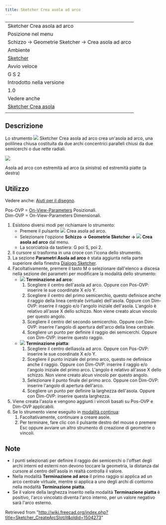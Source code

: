 ```yaml
---
title: Sketcher Crea asola ad arco
---
```


|                                                                         |
| ----------------------------------------------------------------------- |
| Sketcher Crea asola ad arco                                             |
| Posizione nel menu                                                      |
| Schizzo → Geometrie Sketcher → Crea asola ad arco                       |
| Ambiente                                                                |
| [Sketcher](/Sketcher_Workbench/it "Sketcher Workbench/it")              |
| Avvio veloce                                                            |
| G S 2                                                                   |
| Introdotto nella versione                                               |
| 1.0                                                                     |
| Vedere anche                                                            |
| [Sketcher Crea asola](/Sketcher_CreateSlot/it "Sketcher CreateSlot/it") |
|                                                                         |

## Descrizione

Lo strumento ![](/images/Sketcher_CreateArcSlot.svg) Sketcher Crea asola ad arco crea un'asola ad arco, una polilinea chiusa costituita da due archi concentrici paralleli chiusi da due semicerchi o due rette radiali.

![](/images/Sketcher_CreateArcSlot_Example.png)

Asola ad arco con estremità ad arco (a sinistra) ed estremità piatte (a destra)

## Utilizzo

Vedere anche: [Aiuti per il disegno](/Sketcher_Workbench/it#Drawing_aids "Sketcher Workbench/it").

Pos-OVP = [On-View-Parameters](/Sketcher_Preferences/it#Generale "Sketcher Preferences/it") Posizionali.  
Dim-OVP = On-View-Parameters Dimensionali.

1. Esistono diversi modi per richiamare lo strumento:
   - Premere il pulsante ![](/images/Sketcher_CreateArcSlot.svg) Crea asola ad arco.
   - Selezionare l'opzione **Schizzo → Geometrie Sketcher → ![](/images/Sketcher_CreateArcSlot.svg) Crea asola ad arco** dal menu.
   - La scorciatoia da tastiera: G poi S, poi 2.
2. Il cursore si trasforma in una croce con l'icona dello strumento.
3. La sezione **Parametri Asola ad arco** è stata aggiunta nella parte superiore della finestra [Dialogo Sketcher](/Sketcher_Dialog "Sketcher Dialog").
4. Facoltativamente, premere il tasto M o selezionare dall'elenco a discesa nella sezione dei parametri per modificare la modalità dello strumento:
   - ![](/images/Sketcher_CreateArcSlot.svg) **Terminazione ad arco**:
     1. Scegliere il centro dell'asola ad arco. Oppure con Pos-OVP: inserire le sue coordinate X e/o Y.
     2. Scegliere il centro del primo semicerchio, questo definisce anche il raggio della linea centrale (virtuale) dell'asola. Oppure con Dim-OVP: inserire il raggio e/o l'angolo iniziale dell'asola. L'angolo è relativo all'asse X dello schizzo. Non viene creato alcun vincolo per questo angolo.
     3. Scegliere il centro del secondo semicerchio. Oppure con Dim-OVP: inserire l'angolo di apertura dell'arco della linea centrale.
     4. Scegliere un punto per definire il raggio dei semicerchi. Oppure con Dim-OVP: inserire questo raggio.
   - ![](/images/Sketcher_CreateRectangleSlot.svg) **Terminazione piatta**:
     1. Scegliere il centro dellìasola ad arco. Oppure con Pos-OVP: inserire le sue coordinate X e/o Y.
     2. Scegliere il punto iniziale del primo arco, questo ne definisce anche il raggio. Oppure con Dim-OVP: inserire il raggio e/o l'angolo iniziale del primo arco. L'angolo è relativo all'asse X dello schizzo. Non viene creato alcun vincolo per questo angolo.
     3. Selezionare il punto finale del primo arco. Oppure con Dim-OVP: inserire l'angolo di apertura dell'arco.
     4. Scegliere un punto per definire la larghezza dell'asola. Oppure con Dim-OVP: inserire questa larghezza.
5. Viene creata l'asola e vengono aggiunti i vincoli basati su Pos-OVP e Dim-OVP applicabili.
6. Se lo strumento viene eseguito in [modalità continua](/Sketcher_Workbench#Continue_modes/it "Sketcher Workbench"):
   1. Facoltativamente, continuare a creare asole.
   2. Per terminare, fare clic con il pulsante destro del mouse o premere Esc oppure avviare un altro strumento di creazione di geometrie o vincoli.

## Note

- I punti selezionati per definire il raggio dei semicerchi o l'offset degli archi interni ed esterni non devono toccare la geometria, la distanza dal cursore al centro dell'asola in realtà controlla il valore.
- Nella modalità **Terminazione ad arco** il primo raggio si applica ad un arco centrale virtuale, mentre si applica a uno degli archi di contorno nella modalità **Terminazione piatta**.
- Se il valore della larghezza inserito nella modalità **Terminazione piatta** è positivo, l'arco vincolato diventa l'arco interno, per un valore negativo sarà l'arco esterno.

Retrieved from "<http://wiki.freecad.org/index.php?title=Sketcher_CreateArcSlot/it&oldid=1504273>"
